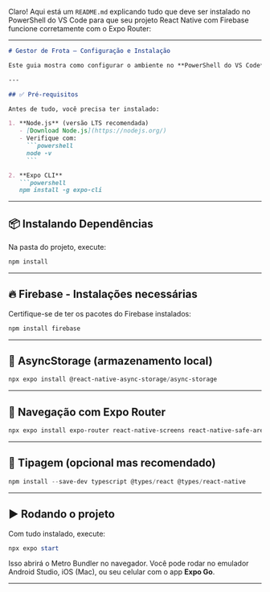 Claro! Aqui está um `README.md` explicando tudo que deve ser instalado no PowerShell do VS Code para que seu projeto React Native com Firebase funcione corretamente com o Expo Router:

---

````markdown
# Gestor de Frota — Configuração e Instalação

Este guia mostra como configurar o ambiente no **PowerShell do VS Code** para rodar o projeto **Gestor de Frota**, feito com React Native, Firebase e Expo Router.

---

## ✅ Pré-requisitos

Antes de tudo, você precisa ter instalado:

1. **Node.js** (versão LTS recomendada)
   - [Download Node.js](https://nodejs.org/)
   - Verifique com:
     ```powershell
     node -v
     ```

2. **Expo CLI**
   ```powershell
   npm install -g expo-cli
````

---

## 📦 Instalando Dependências

Na pasta do projeto, execute:

```powershell
npm install
```

---

## 🔥 Firebase - Instalações necessárias

Certifique-se de ter os pacotes do Firebase instalados:

```powershell
npm install firebase
```

---

## 📱 AsyncStorage (armazenamento local)

```powershell
npx expo install @react-native-async-storage/async-storage
```

---

## 🧭 Navegação com Expo Router

```powershell
npx expo install expo-router react-native-screens react-native-safe-area-context
```

---

## 🧪 Tipagem (opcional mas recomendado)

```powershell
npm install --save-dev typescript @types/react @types/react-native
```

---

## ▶️ Rodando o projeto

Com tudo instalado, execute:

```powershell
npx expo start
```

Isso abrirá o Metro Bundler no navegador. Você pode rodar no emulador Android Studio, iOS (Mac), ou seu celular com o app **Expo Go**.

---
